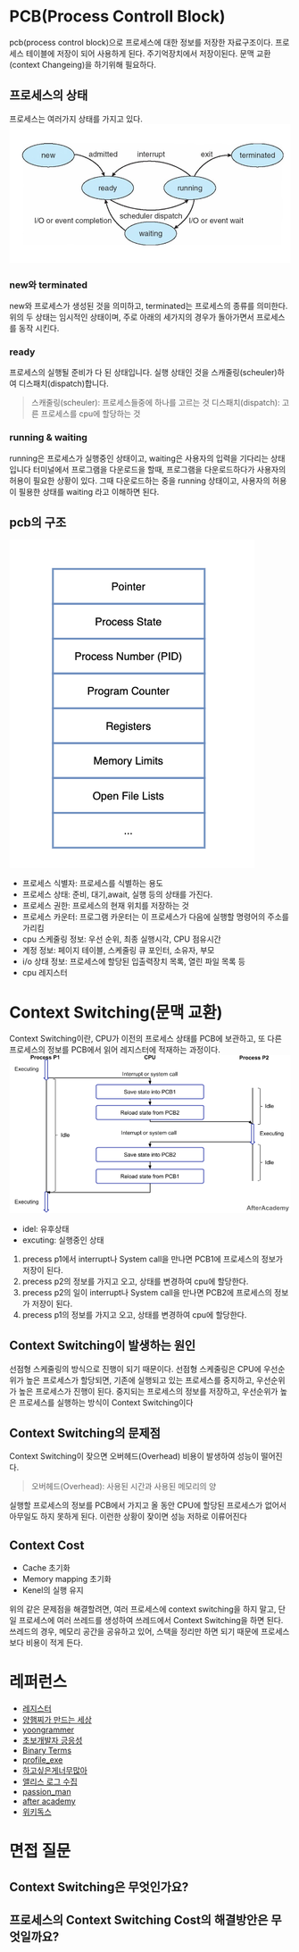 # PCB(Process Controll Block)
pcb(process control block)으로 프로세스에 대한 정보를 저장한 자료구조이다. 프로세스 테이블에 저장이 되어 사용하게 된다.
주기억장치에서 저장이된다. 문맥 교환(context Changeing)을 하기위해 필요하다.

## 프로세스의 상태
프로세스는 여러가지 상태를 가지고 있다.
![프로세스 상태를 알리는 사진](img/os_process_state.jpg)

### new와 terminated
new와 프로세스가 생성된 것을 의미하고, terminated는 프로세스의 종류를 의미한다. 위의 두 상태는 임시적인 상태이며, 주로 아래의 세가지의 경우가 돌아가면서 프로세스를 동작 시킨다.

### ready
프로세스의 실행될 준비가 다 된 상태입니다. 실행 상태인 것을 스캐줄링(scheuler)하여 디스패치(dispatch)합니다.
> 스캐줄링(scheuler): 프로세스들중에 하나를 고르는 것
디스패치(dispatch): 고른 프로세스를 cpu에 할당하는 것

### running & waiting
running은 프로세스가 실행중인 상태이고, waiting은 사용자의 입력을 기다리는 상태입니다
터미널에서 프로그램을 다운로드을 할때, 프로그램을 다운로드하다가 사용자의 허용이 필요한 상황이 있다. 그때 다운로드하는 중을 running 상태이고, 사용자의 허용이 필용한 상태를 waiting 라고 이해하면 된다.

## pcb의 구조

![](img/os_pcd_structure.png)

- 프로세스 식별자: 프로세스를 식별하는 용도
- 프로세스 상태: 준비, 대기,await, 실행 등의 상태를 가진다.
- 프로세스 권한: 프로세스의 현재 위치를 저장하는 것
- 프로세스 카운터: 프로그램 카운터는 이 프로세스가 다음에 실행할 명령어의 주소를 가리킴
- cpu 스케줄링 정보: 우선 순위, 최종 실행시각, CPU 점유시간
- 계정 정보: 페이지 테이블, 스케줄링 큐 포인터, 소유자, 부모
- i/o 상태 정보: 프로세스에 할당된 입출력장치 목록, 열린 파일 목록 등
- cpu 레지스터

# Context Switching(문맥 교환)
Context Switching이란, CPU가 이전의 프로세스 상태를 PCB에 보관하고, 또 다른 프로세스의 정보를 PCB에서 읽어 레지스터에 적재하는 과정이다.
![](img/os_context_switching.png)

- idel: 유후상태
- excuting: 실행중인 상태

1. precess p1에서 interrupt나 System call을 만나면 PCB1에 프로세스의 정보가 저장이 된다.
2. precess p2의 정보를 가지고 오고, 상태를 변경하여 cpu에 할당한다.
3. precess p2의 일이 interrupt나 System call을 만나면 PCB2에 프로세스의 정보가 저장이 된다.
4. precess p1의 정보를 가지고 오고, 상태를 변경하여 cpu에 할당한다.

## Context Switching이 발생하는 원인
선점형 스케줄링의 방식으로 진행이 되기 때문이다.
선점형 스케줄링은 CPU에 우선순위가 높은 프로세스가 할당되면, 기존에 실행되고 있는 프로세스를 중지하고, 우선순위가 높은 프로세스가 진행이 된다. 중지되는 프로세스의 정보를 저장하고, 우선순위가 높은 프로세스를 실행하는 방식이 Context Switching이다

## Context Switching의 문제점
Context Switching이 잦으면 오버헤드(Overhead) 비용이 발생하여 성능이 떨어진다.
> 오버헤드(Overhead): 사용된 시간과 사용된 메모리의 양

실행할 프로세스의 정보를 PCB에서 가지고 올 동안 CPU에 할당된 프로세스가 없어서 아무일도 하지 못하게 된다. 이런한 상황이 잦이면 성능 저하로 이류어진다

## Context Cost
- Cache 초기화
- Memory mapping 초기화
- Kenel의 실행 유지

위의 같은 문제점을 해결할려면, 여러 프로세스에 context switching을 하지 말고, 단일 프로세스에 여러 쓰레드를 생성하여 쓰레드에서 Context Switching을 하면 된다. 쓰레드의 경우, 메모리 공간을 공유하고 있어, 스택을 정리만 하면 되기 때문에 프로세스보다 비용이 적게 든다.

# 레퍼런스
- [레지스터](https://m.blog.naver.com/mjnms/220460806744)
- [양햄찌가 만드는 세상](https://jhnyang.tistory.com/33)
- [yoongrammer](https://yoongrammer.tistory.com/52)
- [초보개발자 긍응성](https://ckddn9496.tistory.com/13)
- [Binary Terms](https://binaryterms.com/process-control-block-pcb.html)
- [profile_exe](https://velog.io/@profile_exe/%EC%9A%B4%EC%98%81%EC%B2%B4%EC%A0%9C-Queue-Swap)
- [하고싶은게너무많아](https://somuchthings.tistory.com/45)
- [앨리스 로그 수집](https://sweetday-alice.tistory.com/171)
- [passion_man](https://velog.io/@passion_man/%EC%9A%B4%EC%98%81%EC%B2%B4%EC%A0%9C-3.-%ED%94%84%EB%A1%9C%EC%84%B8%EC%8A%A4%EC%99%80-%ED%94%84%EB%A1%9C%EC%84%B8%EC%8A%A4-%EA%B4%80%EB%A6%AC#%ED%94%84%EB%A1%9C%EC%84%B8%EC%8A%A4-%EC%A0%9C%EC%96%B4)
- [after academy](https://afteracademy.com/blog/what-is-context-switching-in-operating-system/)
- [위키독스](https://wikidocs.net/65528)

# 면접 질문
## Context Switching은 무엇인가요?
## 프로세스의 Context Switching Cost의 해결방안은 무엇일까요?
